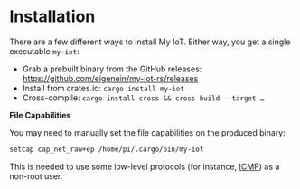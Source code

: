 # Installation

There are a few different ways to install My IoT. Either way, you get a single executable `my-iot`:

- Grab a prebuilt binary from the GitHub releases: https://github.com/eigenein/my-iot-rs/releases
- Install from crates.io: `cargo install my-iot`
- Cross-compile: `cargo install cross && cross build --target …`

**File Capabilities**

You may need to manually set the file capabilities on the produced binary:

```bash
setcap cap_net_raw+ep /home/pi/.cargo/bin/my-iot
```

This is needed to use some low-level protocols (for instance, [ICMP]) as a non-root user.

[ICMP]: https://en.wikipedia.org/wiki/Internet_Control_Message_Protocol
